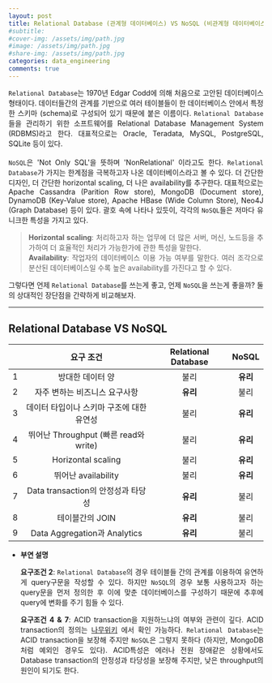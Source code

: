 ```yaml
---
layout: post
title: Relational Database (관계형 데이터베이스) VS NoSQL (비관계형 데이터베이스)
#subtitle: 
#cover-img: /assets/img/path.jpg
#image: /assets/img/path.jpg
#share-img: /assets/img/path.jpg
categories: data_engineering
comments: true
---
```

<style>
	* {
	text-align: justify}
</style>

`Relational Database`는 1970년 Edgar Codd에 의해 처음으로 고안된 데이터베이스 형태이다. 데이터들간의 관계를 기반으로 여러 테이블들이 한 데이터베이스 안에서 특정한 스키마 (schema)로 구성되어 있기 때문에 붙은 이름이다. `Relational Database`들을 관리하기 위한 소프트웨어를 Relational Database Management System (RDBMS)라고 한다. 대표적으로는 Oracle, Teradata, MySQL, PostgreSQL, SQLite 등이 있다.
<br><br>
`NoSQL`은 'Not Only SQL'을 뜻하며 'NonRelational' 이라고도 한다. `Relational Database`가 가지는 한계점을 극복하고자 나온 데이터베이스라고 볼 수 있다. 더 간단한 디자인, 더 간단한 horizontal scaling, 더 나은 availability를 추구한다. 대표적으로는 Apache Cassandra (Parition Row store), MongoDB (Document store), DynamoDB (Key-Value store), Apache HBase (Wide Column Store), Neo4J (Graph Database) 등이 있다. 괄호 속에 나타나 있듯이, 각각의 `NoSQL`들은 저마다 유니크한 특성을 가지고 있다.

> **Horizontal scaling**: 처리하고자 하는 업무에 더 많은 서버, 머신, 노드등을 추가하여 더 효율적인 처리가 가능한가에 관한 특성을 말한다.  
> **Availability**: 작업자의 데이터베이스 이용 가능 여부를 말한다. 여러 조각으로 분산된 데이터베이스일 수록 높은 availability를 가진다고 할 수 있다.


그렇다면 언제 `Relational Database`를 쓰는게 좋고, 언제 `NoSQL`을 쓰는게 좋을까? 둘의 상대적인 장단점을 간략하게 비교해보자.

******

## Relational Database VS NoSQL

|| **요구 조건** | **Relational Database** | **NoSQL** |
|:--------:|:--------:|:---------:|:---------------:|
|1|방대한 데이터 양|불리|**유리**|
|2|자주 변하는 비즈니스 요구사항|**유리**| 불리|
|3|데이터 타입이나 스키마 구조에 대한 유연성|불리|**유리**|
|4|뛰어난 Throughput (빠른 read와 write)|불리|**유리**|
|5|Horizontal scaling|불리|**유리**|
|6|뛰어난 availability|불리|**유리**|
|7|Data transaction의 안정성과 타당성|**유리**|불리|
|8|테이블간의 JOIN|**유리**|불리|
|9|Data Aggregation과 Analytics|**유리**|불리|

- **부연 설명**

	**요구조건 2**: `Relational Database`의 경우 테이블들 간의 관계를 이용하여 유연하게 query구문을 작성할 수 있다. 하지만 `NoSQL`의 경우 보통 사용하고자 하는 query문을 먼저 정의한 후 이에 맞춘 데이터베이스를 구성하기 때문에 추후에 query에 변화를 주기 힘들 수 있다. 

	**요구조건 4 & 7**: ACID transaction을 지원하느냐의 여부와 관련이 깊다. ACID transaction의 정의는 [나무위키](https://namu.wiki/w/Acid) 에서 확인 가능하다. `Relational Database`는 ACID transaction을 보장해 주지만 `NoSQL`은 그렇지 못하다 (하지만, MongoDB처럼 예외인 경우도 있다). ACID특성은 에러나 전원 장애같은 상황에서도 Database transaction의 안정성과 타당성을 보장해 주지만, 낮은 throughput의 원인이 되기도 한다.


